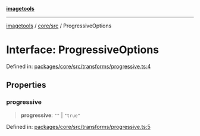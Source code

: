[**imagetools**](../../../README.md)

***

[imagetools](../../../modules.md) / [core/src](../README.md) / ProgressiveOptions

# Interface: ProgressiveOptions

Defined in: [packages/core/src/transforms/progressive.ts:4](https://github.com/JonasKruckenberg/imagetools/blob/87fff79acddac50a50f7aee7c6a68a0623fbc68f/packages/core/src/transforms/progressive.ts#L4)

## Properties

### progressive

> **progressive**: `""` \| `"true"`

Defined in: [packages/core/src/transforms/progressive.ts:5](https://github.com/JonasKruckenberg/imagetools/blob/87fff79acddac50a50f7aee7c6a68a0623fbc68f/packages/core/src/transforms/progressive.ts#L5)
